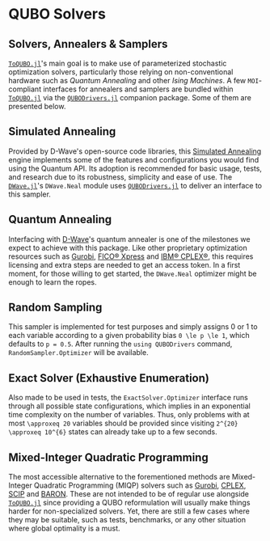 # QUBO Solvers

## Solvers, Annealers & Samplers

[`ToQUBO.jl`](https://github.com/psrenergy/ToQUBO.jl)'s main goal is to make use of parameterized stochastic optimization solvers, particularly those relying on non-conventional hardware such as *Quantum Annealing* and other *Ising Machines*.
A few `MOI`-compliant interfaces for annealers and samplers are bundled within [`ToQUBO.jl`](https://github.com/psrenergy/ToQUBO.jl) via the [`QUBODrivers.jl`](https://github.com/psrenergy/QUBODrivers.jl) companion package.
Some of them are presented below.

## Simulated Annealing

Provided by D-Wave's open-source code libraries, this [Simulated Annealing](https://en.wikipedia.org/wiki/Simulated_annealing) engine implements some of the features and configurations you would find using the Quantum API.
Its adoption is recommended for basic usage, tests, and research due to its robustness, simplicity and ease of use.
The [`DWave.jl`](https://github.com/psrenergy/DWave.jl)'s `DWave.Neal` module uses [`QUBODrivers.jl`](https://github.com/psrenergy/QUBODrivers.jl) to deliver an interface to this sampler.

## Quantum Annealing

Interfacing with [D-Wave](https://www.dwavesys.com/)'s quantum annealer is one of the milestones we expect to achieve with this package.
Like other proprietary optimization resources such as [Gurobi](https://gurobi.com), [FICO® Xpress](https://www.fico.com/en/products/fico-xpress-solver) and [IBM® CPLEX®](https://www.ibm.com/products/ilog-cplex-optimization-studio/cplex-optimizer), this requires licensing and extra steps are needed to get an access token.
In a first moment, for those willing to get started, the `DWave.Neal` optimizer might be enough to learn the ropes.

## Random Sampling

This sampler is implemented for test purposes and simply assigns 0 or 1 to each variable according to a given probability bias ``0 \le p \le 1``, which defaults to ``p = 0.5``.
After running the `using QUBODrivers` command, `RandomSampler.Optimizer` will be available.

## Exact Solver (Exhaustive Enumeration)

Also made to be used in tests, the `ExactSolver.Optimizer` interface runs through all possible state configurations, which implies in an exponential time complexity on the number of variables.
Thus, only problems with at most ``\approxeq 20`` variables should be provided since visiting ``2^{20} \approxeq 10^{6}`` states can already take up to a few seconds.

## Mixed-Integer Quadratic Programming

The most accessible alternative to the forementioned methods are Mixed-Integer Quadratic Programming (MIQP) solvers such as [Gurobi](https://github.com/jump-dev/Gurobi.jl), [CPLEX](https://github.com/jump-dev/CPLEX.jl), [SCIP](https://github.com/scipopt/SCIP.jl) and [BARON](https://github.com/jump-dev/BARON.jl).
These are not intended to be of regular use alongside [`ToQUBO.jl`](https://github.com/psrenergy/ToQUBO.jl) since providing a QUBO reformulation will usually make things harder for non-specialized solvers.
Yet, there are still a few cases where they may be suitable, such as tests, benchmarks, or any other situation where global optimality is a must.
